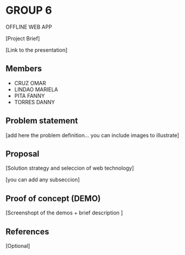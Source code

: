 # GROUP 6

OFFLINE WEB APP

[Project Brief]

[Link to the presentation]

## Members

- CRUZ OMAR
- LINDAO MARIELA
- PITA FANNY
- TORRES DANNY


## Problem statement

[add here the problem definition... you can include images to illustrate]


## Proposal

[Solution strategy and seleccion of web technology]

[you can add any subseccion]


## Proof of concept (DEMO)

[Screenshopt of the demos + brief description ]


## References

[Optional]
